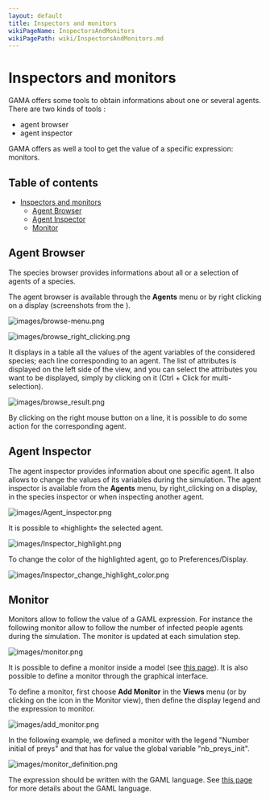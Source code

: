 ```yaml
---
layout: default
title: Inspectors and monitors
wikiPageName: InspectorsAndMonitors
wikiPagePath: wiki/InspectorsAndMonitors.md
---
```

# Inspectors and monitors

GAMA offers some tools to obtain informations about one or several agents. There are two kinds of tools :
* agent browser
* agent inspector

GAMA offers as well a tool to get the value of a specific expression: monitors.

## Table of contents 

* [Inspectors and monitors](#inspectors-and-monitors)
	* [Agent Browser](#agent-browser)
	* [Agent Inspector](#agent-inspector)
	* [Monitor](#monitor)


## Agent Browser
The species browser provides informations about all or a selection of agents of a species.

The agent browser is available through the **Agents** menu or by right clicking on a display (screenshots from the ).

![images/browse-menu.png](resources/images/runningExperiments/browse-menu.png)


![images/browse_right_clicking.png](resources/images/runningExperiments/browse_right_clicking.png)


It displays in a table all the values of the agent variables of the considered species; each line corresponding to an agent. The list of attributes is displayed on the left side of the view, and you can select the attributes you want to be displayed, simply by clicking on it (Ctrl + Click for multi-selection).

![images/browse_result.png](resources/images/runningExperiments/browse_result.png)


By clicking on the right mouse button on a line, it is possible to do some action for the corresponding agent.





## Agent Inspector
The agent inspector provides information about one specific agent. It also allows to change the values of its variables during the simulation. The agent inspector is available from the **Agents** menu, by right\_clicking on a display, in the species inspector or when inspecting another agent.

![images/Agent_inspector.png](resources/images/runningExperiments/Agent_inspector.png)

It is possible to «highlight» the selected agent.

![images/Inspector_highlight.png](resources/images/runningExperiments/Inspector_highlight.png)

To change the color of the highlighted agent, go to Preferences/Display.

![images/Inspector_change_highlight_color.png](resources/images/runningExperiments/Inspector_change_highlight_color.png)



## Monitor
Monitors allow to follow the value of a GAML expression. For instance the following monitor allow to follow the number of infected people agents during the simulation. The monitor is updated at each simulation step.

![images/monitor.png](resources/images/runningExperiments/monitor.png)



It is possible to define a monitor inside a model (see [this page](DefiningMonitorsAndInspectors)). It is also possible to define a monitor through the graphical interface.

To define a monitor, first choose **Add Monitor** in the **Views** menu (or by clicking on the icon in the Monitor view), then define the display legend and the expression to monitor.

![images/add_monitor.png](resources/images/runningExperiments/add_monitor.png)

In the following example, we defined a monitor with the legend "Number initial of preys" and that has for value the global variable "nb_preys_init".

![images/monitor_definition.png](resources/images/runningExperiments/monitor_definition.png)

The expression should be written with the GAML language. See [this page](GamlReference) for more details about the GAML language.
